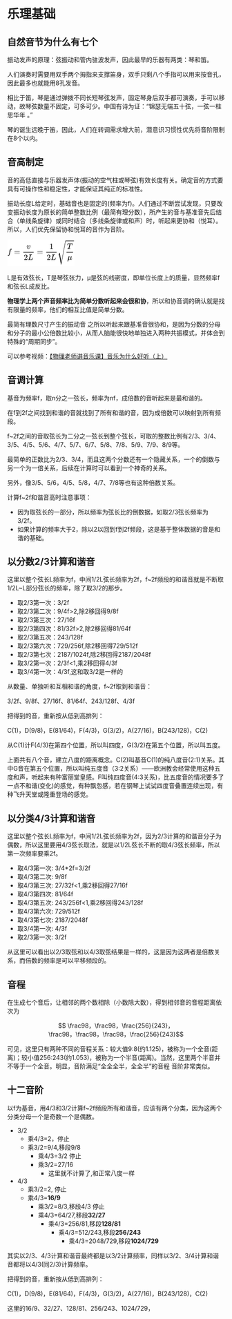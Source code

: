 # 乐理基础

## 自然音节为什么有七个

振动发声的原理：弦振动和管内驻波发声，因此最早的乐器有两类：琴和笛。

人们演奏时需要用双手两个拇指来支撑笛身，双手只剩八个手指可以用来按音孔，因此最多也就能用8孔发音。

相比于笛，琴是通过弹拨不同长短琴弦发声，固定琴身后双手都可演奏，手可以移动，故琴弦数量不固定，可多可少。中国有诗为证：“锦瑟无端五十弦，一弦一柱思华年 。”

琴的诞生远晚于笛，因此，人们在转调需求增大前，潜意识习惯性优先将音阶限制在8个以内。

## 音高制定

音的高低直接与乐器发声体(振动的空气柱或琴弦)有效长度有关。确定音的方式要具有可操作性和稳定性，才能保证其纯正的标准性。

振动长度L给定时，基础音也是固定的(频率为f)。人们通过不断尝试发现，只要改变振动长度为原长的简单整数比例（最简有理分数），所产生的音与基准音先后结合（单线条旋律）或同时结合（多线条旋律或和声）时，听起来更协和（悦耳）。所以，人们优先保留协和悦耳的音作为音阶。

![](assets/base02-1.webp)

L是有效弦长，T是琴弦张力，μ是弦的线密度，即单位长度上的质量，显然频率f和弦长L成反比。

**物理学上两个声音频率比为简单分数听起来会很和协**，所以和协音调的确认就是找有限量的频率，他们的相互比值是简单分数。

最简有理数尺寸产生的振动音 之所以听起来跟基准音很协和，是因为分数的分母和分子的最小公倍数比较小，从而人脑能很快地单独进入两种共振模式，并体会到特殊的“周期同步”。

可以参考视频：[【物理老师讲音乐课】音乐为什么好听（上）](https://www.bilibili.com/video/BV13T4y1J7Qr/)

## 音调计算

基音为频率f，取n分之一弦长，频率为nf，成倍数的音听起来是最和谐的。

在f到2f之间找到和谐的音就找到了所有和谐的音，因为成倍数可以映射到所有频段。

f~2f之间的音取弦长为二分之一弦长到整个弦长，可取的整数比例有2/3、3/4、3/5、4/5、5/6、4/7、5/7、6/7、5/8、7/8、5/9、7/9、8/9等。

最简单的正数比为2/3、3/4，而且这两个分数还有一个隐藏关系，一个的倒数与另一个为一倍关系，后续在计算时可以看到一个神奇的关系。

另外，像3/5、5/6，4/5、5/8，4/7、7/8等也有这种倍数关系。

计算f~2f和谐音高时注意事项：

- 因为取弦长的一部分，所以频率为弦长比的倒数据，如取2/3弦长频率为3/2f。
- 如果计算的频率大于2，除以2以回到f到2f频段，这是基于整体数据的音是和谐的基础。

## 以分数2/3计算和谐音

这里以整个弦长L频率为f，中间1/2L弦长频率为2f，f~2f频段的和谐音就是不断取1/2L~L部分弦长的频率，除了取3/2的那步。

- 取2/3第一次：3/2f
- 取2/3第二次：9/4f>2,除2移回得9/8f
- 取2/3第三次：27/16f
- 取2/3第四次：81/32f>2,除2移回得81/64f
- 取2/3第五次：243/128f
- 取2/3第六次：729/256f,除2移回得729/512f
- 取2/3第七次：2187/1024f,除2移回得2187/2048f
- 取3/2第一次：2/3f<1,乘2移回得4/3f
- 取3/4第一次：4/3f,这和取3/2是一样的 

从数量、单独听和互相和谐的角度，f~2f取到和谐音：

3/2f、9/8f、27/16f、81/64f、243/128f、4/3f

把得到的音，重新按从低到高排列：

C(1)，D(9/8)，E(81/64)，F(4/3)，G(3/2)，A(27/16)，B(243/128)，C(2)

从C(1)计F(4/3)在第四个位置，所以叫四度，G(3/2)在第五个位置，所以叫五度。

上面共有八个音，建立八度的距离概念。C(2)叫基音C(1)的纯八度音(2:1)关系。其中G音在第五个位置，所以叫纯五度音（3:2关系）——欧洲教会经常使用这种五度和声，听起来有种富丽堂皇感。F叫纯四度音(4:3关系)，比五度音的情况要多了一点不和谐(变化)的感觉，有种飘忽感，若在钢琴上试试四度音叠置连续出现，有种飞升天堂或隆重登场的感觉。

## 以分类4/3计算和谐音

这里以整个弦长L频率为f，中间1/2L弦长频率为2f，因为2/3计算的和谐音分子为偶数，所以这里要用4/3弦长取法，就是以1/2L弦长不断的取4/3弦长频率，所以第一次频率要乘2f。

- 取4/3第一次: 3/4*2f=3/2f
- 取4/3第二次: 9/8f
- 取4/3第三次: 27/32f<1,乘2移回得27/16f
- 取4/3第四次: 81/64f
- 取4/3第五次: 243/256f<1,乘2移回得243/128f
- 取4/3第六次: 729/512f
- 取4/3第七次: 2187/2048f
- 取3/4第一次: 4/3f
- 取2/3第一次: 3/2f

从这里可以看出以2/3取弦和以4/3取弦结果是一样的，这是因为这两者是倍数关系，而倍数的频率是可以平移频段的。

## 音程

在生成七个音后，让相邻的两个数相除（小数除大数），得到相邻音的音程距离依次为

$$ \frac98，\frac98，\frac{256}{243}，\frac98，\frac98，\frac98，\frac{256}{243}$$

可见，这里只有两种不同的音程关系：较大值9:8(约1.125)，被称为一个全音(距离)；较小值256:243(约1.053)，被称为一个半音(距离)。当然，这里两个半音并不等于一个全音。明显，音阶满足“全全全半，全全半”的音程 音阶非常类似。

## 十二音阶

以f为基音，用4/3和3/2计算f~2f频段所有和谐音，应该有两个分类，因为这两个分类分母一个是奇数一个是偶数。

- 3/2
  - 乘4/3=2，停止
  - 乘3/2=9/4,移段9/8
    - 乘4/3=3/2 停止
    - 乘3/2=27/16
      - 这里就不计算了,和正常八度一样
- 4/3
  - 乘3/2=2, 停止
  - 乘4/3=**16/9**
    - 乘3/2=8/3,移段4/3 停止
    - 乘4/3=64/27,移段**32/27**
      - 乘4/3=256/81,移段**128/81**
        - 乘4/3=512/243,移段**256/243**
          - 乘4/3=2048/729,移段**1024/729**

其实以2/3、4/3计算和谐音最终都是以3/2计算频率，同样以3/2、3/4计算和谐音都将以4/3(同2/3)计算频率。

把得到的音，重新按从低到高排列：

C(1)，D(9/8)，E(81/64)，F(4/3)，G(3/2)，A(27/16)，B(243/128)，C(2)

这里的16/9、32/27、128/81、256/243、1024/729，




